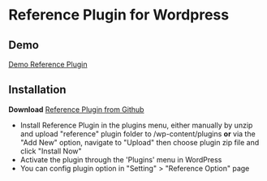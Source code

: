 # Reference Plugin for Wordpress

## Demo
[Demo Reference Plugin](http://book.u-blue.com/)

## Installation

**Download** [Reference Plugin from Github](https://github.com/nblue/Reference-Wordpress-Plugin)

* Install Reference Plugin in the plugins menu, either manually by unzip and upload "reference" plugin folder to /wp-content/plugins **or** via the "Add New" option, navigate to "Upload" then choose plugin zip file and click "Install Now"
* Activate the plugin through the 'Plugins' menu in WordPress
* You can config plugin option in "Setting" > "Reference Option" page
